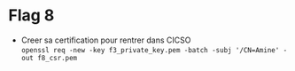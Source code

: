 # Flag 8
- Creer sa certification pour rentrer dans CICSO <br>
`openssl req -new -key f3_private_key.pem -batch -subj '/CN=Amine' -out f8_csr.pem`

